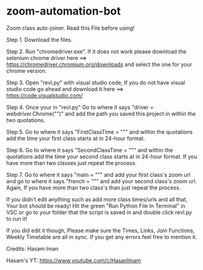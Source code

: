 # zoom-automation-bot
Zoom class auto-joiner. Read this File before using!


Step 1. Download the files.

Step 2. Run "chromedriver.exe". If it does not work please download the selenium chrome driver here ==> https://chromedriver.chromium.org/downloads and select the one for your chrome version.

Step 3. Open "revl.py" with visual studio code, If you do not have visual studio code go ahead and download it here ==> https://code.visualstudio.com/

Step 4. Once your in "revl.py" Go to where it says "driver = webdriver.Chrome("")" and add the path you saved this project in within the two quotations.

Step 5. Go to where it says "FirstClassTime = """ and within the quotations add the time your first class starts at in 24-hour format.

Step 6. Go to where it says "SecondClassTime = """ and within the quotations add the time your second class starts at in 24-hour format. If you have more than two classes just repeat the process.

Step 7. Go to where it says "main = """ and add your first class's zoom url and go to where it says "french = """ and add your second class's zoom url. Again, If you have more than two class's than just repeat the process.

If you didn't edit anything such as add more class times/urls and all that, Your bot should be ready! Hit the green "Run Python File In Terminal" in VSC or go to your folder that the script is saved in and double click revl.py to run it!

If you did edit it though, Please make sure the Times, Links, Join Functions, Weekly Timetable are all in sync.
If you get any errors feel free to mention it.


Credits: Hasam Iman

Hasam's YT: https://www.youtube.com/c/HasanImam
